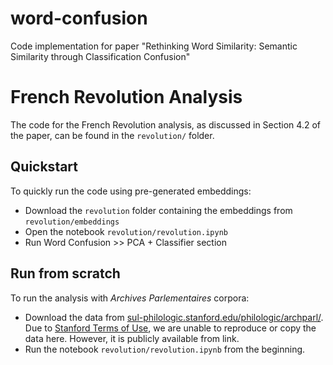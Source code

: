 # word-confusion
Code implementation for paper "Rethinking Word Similarity: Semantic Similarity through Classification Confusion"
# French Revolution Analysis
The code for the French Revolution analysis, as discussed in Section 4.2 of the paper, can be found in the `revolution/` folder.
## Quickstart
To quickly run the code using pre-generated embeddings:
- Download the `revolution` folder containing the embeddings from `revolution/embeddings`
- Open the notebook `revolution/revolution.ipynb`
- Run Word Confusion >> PCA + Classifier section
## Run from scratch
To run the analysis with _Archives Parlementaires_ corpora:
- Download the data from [sul-philologic.stanford.edu/philologic/archparl/]([url](https://sul-philologic.stanford.edu/philologic/archparl/)). Due to [Stanford Terms of Use]([url](https://www.stanford.edu/site/terms/)), we are unable to reproduce or copy the data here. However, it is publicly available from link.
- Run the notebook `revolution/revolution.ipynb` from the beginning.
